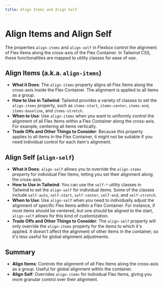 ```yaml
---
title: Align Items and Align Self
---
```


# Align Items and Align Self

The properties `align-items` and `align-self` in Flexbox control the alignment of Flex Items along the cross-axis of the Flex Container. In Tailwind CSS, these functionalities are mapped to utility classes for ease of use.

## Align Items (a.k.a. `align-items`)

- **What it Does**: The `align-items` property aligns all Flex Items along the cross-axis inside the Flex Container. The alignment is applied to all items as a group.
- **How to Use in Tailwind**: Tailwind provides a variety of classes to set the `align-items` property, such as `items-start`, `items-center`, `items-end`, `items-baseline`, and `items-stretch`.
- **When to Use**: Use `align-items` when you want to uniformly control the alignment of all Flex Items within a Flex Container along the cross-axis. For example, centering all items vertically.
- **Trade Offs and Other Things to Consider**: Because this property applies to all items in the Flex Container, it might not be suitable if you need individual control for each item's alignment.

## Align Self (`align-self`)

- **What it Does**: `align-self` allows you to override the `align-items` property for individual Flex Items, letting you set their alignment along the cross-axis.
- **How to Use in Tailwind**: You can use the `self-*` utility classes in Tailwind to set the `align-self` for individual items. Some of the classes include `self-auto`, `self-start`, `self-center`, `self-end`, and `self-stretch`.
- **When to Use**: Use `align-self` when you need to individually adjust the alignment of specific Flex Items within a Flex Container. For instance, if most items should be centered, but one should be aligned to the start, `align-self` allows for this kind of customization.
- **Trade Offs and Other Things to Consider**: The `align-self` property will only override the `align-items` property for the items to which it's applied. It doesn't affect the alignment of other items in the container, so it's less useful for global alignment adjustments.

## Summary

- **Align Items**: Controls the alignment of all Flex Items along the cross-axis as a group. Useful for global alignment within the container.
- **Align Self**: Overrides `align-items` for individual Flex Items, giving you more granular control over their alignment.
